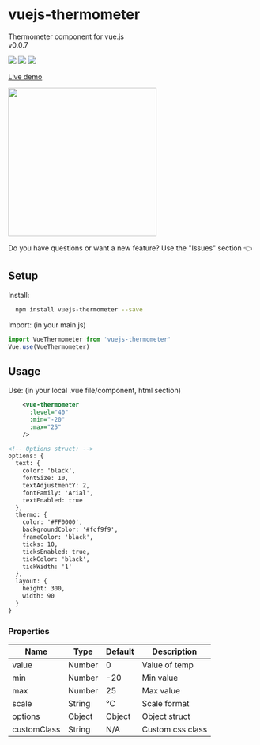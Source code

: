# vuejs-thermometer
Thermometer component for vue.js <br>
v0.0.7

<img src="https://img.shields.io/badge/license-MIT-green.svg" /> <img src="https://img.shields.io/badge/dependencies-0-brightgreen.svg" /> <img src="https://img.shields.io/badge/bugs-0-red.svg" />

[Live demo](http://softwarefun.no/#/thermometer)
<br>

<img src="http://softwarefun.no/demo_temp.png" height="300">

Do you have questions or want a new feature? Use the "Issues" section :point_left:

## Setup
Install:
```bash
  npm install vuejs-thermometer --save
```

Import: (in your main.js)
```javascript
import VueThermometer from 'vuejs-thermometer'
Vue.use(VueThermometer)
```
## Usage
Use: (in your local .vue file/component, html section)

```xml
    <vue-thermometer
      :level="40"
      :min="-20"
      :max="25"
    />

<!-- Options struct: -->
options: {
  text: {
    color: 'black',
    fontSize: 10,
    textAdjustmentY: 2,
    fontFamily: 'Arial',
    textEnabled: true
  },
  thermo: {
    color: '#FF0000',
    backgroundColor: '#fcf9f9',
    frameColor: 'black',
    ticks: 10,
    ticksEnabled: true,
    tickColor: 'black',
    tickWidth: '1'
  },
  layout: {
    height: 300,
    width: 90
  }
}
```

### Properties

| Name            | Type             | Default      | Description            |
| ---             | ---              | ---          | ---                    |
| value           | Number           | 0            | Value of temp |
| min             | Number           | -20          | Min value|
| max             | Number           | 25           | Max value |
| scale           | String           | °C           | Scale format |
| options         | Object           | Object       | Object struct |
| customClass     | String           | N/A          | Custom css class |
